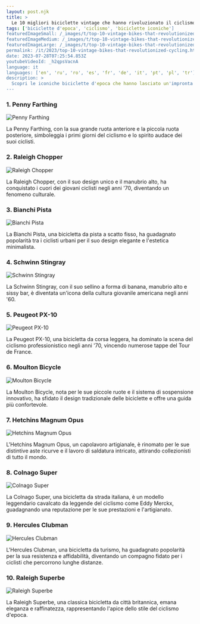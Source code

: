 ```yaml
---
layout: post.njk
title: >
  Le 10 migliori biciclette vintage che hanno rivoluzionato il ciclismo
tags: ['biciclette d'epoca', 'ciclismo', 'biciclette iconiche']
featuredImageSmall: /_images/t/top-10-vintage-bikes-that-revolutionized-cycling-cover-it-small.webp
featuredImageMedium: /_images/t/top-10-vintage-bikes-that-revolutionized-cycling-cover-it-medium.webp
featuredImageLarge: /_images/t/top-10-vintage-bikes-that-revolutionized-cycling-cover-it-large.webp
permalink: /it/2023/top-10-vintage-bikes-that-revolutionized-cycling.html
date: 2023-07-28T07:25:54.853Z
youtubeVideoId: _h2qpsVacnA
language: it
languages: ['en', 'ru', 'ro', 'es', 'fr', 'de', 'it', 'pt', 'pl', 'tr']
description: >
  Scopri le iconiche biciclette d'epoca che hanno lasciato un'impronta duratura nel mondo del ciclismo.
---
```


### 1. Penny Farthing

![Penny Farthing](/_images/f/ffd56bd6b92a87fac70ba0971a4d896f-medium.webp)

La Penny Farthing, con la sua grande ruota anteriore e la piccola ruota posteriore, simboleggia i primi giorni del ciclismo e lo spirito audace dei suoi ciclisti.

### 2. Raleigh Chopper

![Raleigh Chopper](/_images/3/328c5a7e9c0ccf451648a4cdefe8330f-medium.webp)

La Raleigh Chopper, con il suo design unico e il manubrio alto, ha conquistato i cuori dei giovani ciclisti negli anni '70, diventando un fenomeno culturale.

### 3. Bianchi Pista

![Bianchi Pista](/_images/5/5d8208ee7ba43a120c4f8f68e65f8998-medium.webp)

La Bianchi Pista, una bicicletta da pista a scatto fisso, ha guadagnato popolarità tra i ciclisti urbani per il suo design elegante e l'estetica minimalista.

### 4. Schwinn Stingray

![Schwinn Stingray](/_images/0/0fdf16e63d73128919e2fc63fff27aab-medium.webp)

La Schwinn Stingray, con il suo sellino a forma di banana, manubrio alto e sissy bar, è diventata un'icona della cultura giovanile americana negli anni '60.

### 5. Peugeot PX-10

![Peugeot PX-10](/_images/2/2b0f94df1e56083e9ec0245c75adce66-medium.webp)

La Peugeot PX-10, una bicicletta da corsa leggera, ha dominato la scena del ciclismo professionistico negli anni '70, vincendo numerose tappe del Tour de France.

### 6. Moulton Bicycle

![Moulton Bicycle](/_images/c/cbbae44b482f4f602edf698bfc0cd6d3-medium.webp)

La Moulton Bicycle, nota per le sue piccole ruote e il sistema di sospensione innovativo, ha sfidato il design tradizionale delle biciclette e offre una guida più confortevole.

### 7. Hetchins Magnum Opus

![Hetchins Magnum Opus](/_images/e/e43e26ac92a6a74d7ea179f1b50f59de-medium.webp)

L'Hetchins Magnum Opus, un capolavoro artigianale, è rinomato per le sue distintive aste ricurve e il lavoro di saldatura intricato, attirando collezionisti di tutto il mondo.

### 8. Colnago Super

![Colnago Super](/_images/0/0f720f7cfad99eb05ebb1a6ee398b57d-medium.webp)

La Colnago Super, una bicicletta da strada italiana, è un modello leggendario cavalcato da leggende del ciclismo come Eddy Merckx, guadagnando una reputazione per le sue prestazioni e l'artigianato.

### 9. Hercules Clubman

![Hercules Clubman](/_images/f/f47b8a018542462d432437fb26b0dc71-medium.webp)

L'Hercules Clubman, una bicicletta da turismo, ha guadagnato popolarità per la sua resistenza e affidabilità, diventando un compagno fidato per i ciclisti che percorrono lunghe distanze.

### 10. Raleigh Superbe

![Raleigh Superbe](/_images/6/675b8e487bd4ef8b3c1b2ef2b4b563d2-medium.webp)

La Raleigh Superbe, una classica bicicletta da città britannica, emana eleganza e raffinatezza, rappresentando l'apice dello stile del ciclismo d'epoca.

